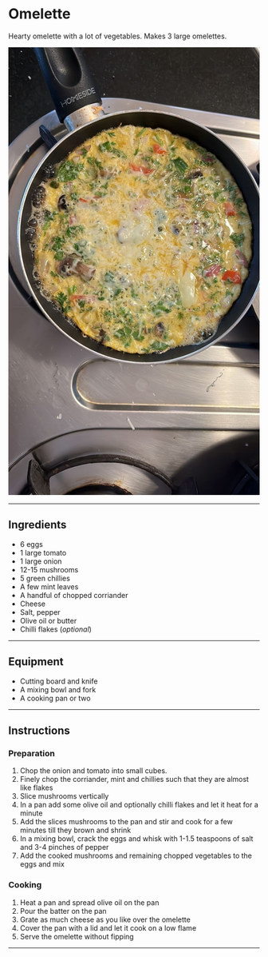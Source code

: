 # Omelette

Hearty omelette with a lot of vegetables. Makes 3 large omelettes.

![Omelette](../images/omelette.jpeg)

---

## Ingredients
- 6 eggs
- 1 large tomato
- 1 large onion
- 12-15 mushrooms
- 5 green chillies
- A few mint leaves
- A handful of chopped corriander
- Cheese
- Salt, pepper
- Olive oil or butter
- Chilli flakes (*optional*)

---

## Equipment
- Cutting board and knife
- A mixing bowl and fork
- A cooking pan or two

---

## Instructions
### Preparation
1. Chop the onion and tomato into small cubes.
2. Finely chop the corriander, mint and chillies such that they are almost like flakes
3. Slice mushrooms vertically
4. In a pan add some olive oil and optionally chilli flakes and let it heat for a minute
5. Add the slices mushrooms to the pan and stir and cook for a few minutes till they brown and shrink
6. In a mixing bowl, crack the eggs and whisk with 1-1.5 teaspoons of salt and 3-4 pinches of pepper
7. Add the cooked mushrooms and remaining chopped vegetables to the eggs and mix

### Cooking
1. Heat a pan and spread olive oil on the pan
2. Pour the batter on the pan
3. Grate as much cheese as you like over the omelette
4. Cover the pan with a lid and let it cook on a low flame
5. Serve the omelette without fipping

---
